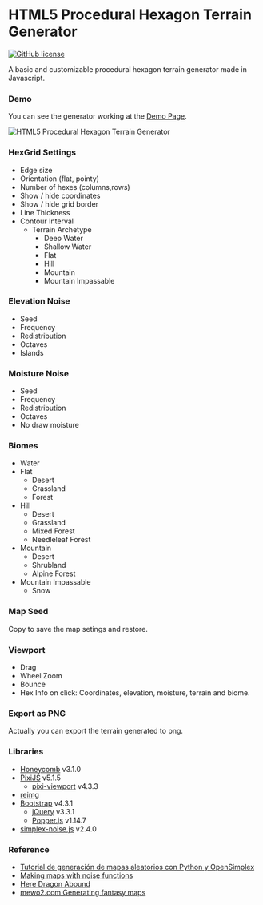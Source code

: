 # HTML5 Procedural Hexagon Terrain Generator

[![GitHub license](https://img.shields.io/badge/license-MIT-blue.svg)](https://github.com/JoseManuelPerezSevilla/ProceduralHexTerrainGenerator/blob/master/LICENSE)

A basic and customizable procedural hexagon terrain generator made in Javascript.

### Demo

You can see the generator working at the [Demo Page](https://josemanuelperezsevilla.github.io/ProceduralHexTerrainGenerator/).

![HTML5 Procedural Hexagon Terrain Generator](https://josemanuelperezsevilla.github.io/ProceduralHexTerrainGenerator/resources/img/HexGrid.png)

### HexGrid Settings

-  Edge size
-  Orientation (flat, pointy)
-  Number of hexes (columns,rows)
-  Show / hide coordinates
-  Show / hide grid border
-  Line Thickness
-  Contour Interval
    -  Terrain Archetype
       -  Deep Water
       -  Shallow Water
       -  Flat
       -  Hill
       -  Mountain
       -  Mountain Impassable

### Elevation Noise
-  Seed
-  Frequency
-  Redistribution
-  Octaves
-  Islands

### Moisture Noise
-  Seed
-  Frequency
-  Redistribution
-  Octaves
-  No draw moisture

### Biomes
-  Water
-  Flat
    -  Desert
    -  Grassland
    -  Forest
-  Hill
    -  Desert
    -  Grassland
    -  Mixed Forest
    -  Needleleaf Forest
-  Mountain
    -  Desert
    -  Shrubland
    -  Alpine Forest
-  Mountain Impassable
    - Snow

### Map Seed
Copy to save the map setings and restore.

### Viewport

-  Drag
-  Wheel Zoom
-  Bounce
-  Hex Info on click: Coordinates, elevation, moisture, terrain and biome.

### Export as PNG
Actually you can export the terrain generated to png.

### Libraries

-  [Honeycomb](https://github.com/flauwekeul/honeycomb) v3.1.0
-  [PixiJS](http://www.pixijs.com/) v5.1.5
    -  [pixi-viewport](https://github.com/davidfig/pixi-viewport) v4.3.3
-  [reimg](https://github.com/gillyb/reimg)
-  [Bootstrap](https://getbootstrap.com/) v4.3.1
   -  [jQuery](https://jquery.com/) v3.3.1
   -  [Popper.js](https://popper.js.org/) v1.14.7
-  [simplex-noise.js](https://github.com/jwagner/simplex-noise.js) v2.4.0

### Reference

- [Tutorial de generación de mapas aleatorios con Python y OpenSimplex](https://robologs.net/2018/04/09/tutorial-de-generacion-de-mapas-aleatorios-con-python-y-opensimplex/)
- [Making maps with noise functions](https://www.redblobgames.com/maps/terrain-from-noise/)
- [Here Dragon Abound](https://heredragonsabound.blogspot.com/)
- [mewo2.com Generating fantasy maps](http://mewo2.com/notes/terrain/)
